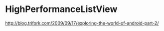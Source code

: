 # HighPerformanceListView


http://blog.trifork.com/2009/09/17/exploring-the-world-of-android-part-2/




